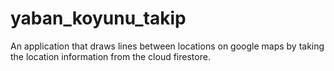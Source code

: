 # yaban_koyunu_takip

An application that draws lines between locations on google maps by taking the location information from the cloud firestore.
